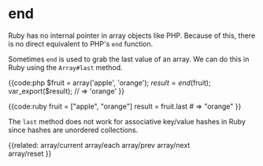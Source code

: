 # end

Ruby has no internal pointer in array objects like PHP. Because of this, there
is no direct equivalent to PHP's `end` function.

Sometimes `end` is used to grab the last value of an array. We can
do this in Ruby using the `Array#last` method.

{{code:php
    $fruit = array('apple', 'orange');
    $result = end($fruit);
    var_export($result);
    // => 'orange'
}}

{{code:ruby
    fruit = ["apple", "orange"]
    result = fruit.last
    # => "orange"
}}

The `last` method does not work for associative key/value hashes in Ruby since
hashes are unordered collections.


{{related:
    array/current
    array/each
    array/prev
    array/next                
    array/reset
}}
